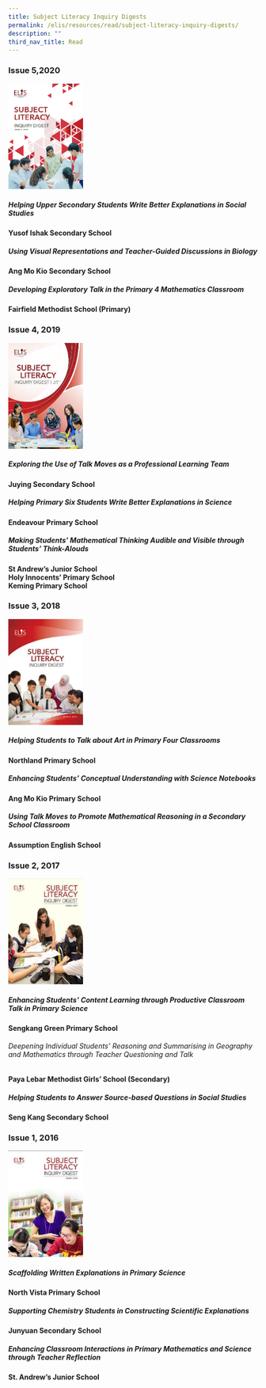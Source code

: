 ```yaml
---
title: Subject Literacy Inquiry Digests
permalink: /elis/resources/read/subject-literacy-inquiry-digests/
description: ""
third_nav_title: Read
---
```

### Issue 5,2020

<p><a href="/files/elis-sl-inquiry-digest-issue-5_final.pdf">
<img src="/images/cover-page-of-sl-digest-5.png" alt="Issue 5" style="width:30%">
</a></p>

##### Helping Upper Secondary Students Write Better Explanations in Social Studies

**Yusof Ishak Secondary School**

##### Using Visual Representations and Teacher-Guided Discussions in Biology


**Ang Mo Kio Secondary School**

##### Developing Exploratory Talk in the Primary 4 Mathematics Classroom

**Fairfield Methodist School (Primary)**

### Issue 4, 2019

<p><a href="/files/sl-digest-issue-4-2019.pdf">
<img src="/images/sl-digest4_cover.jpg" alt="Issue 4" style="width:30%">
</a></p>

##### Exploring the Use of Talk Moves as a Professional Learning Team

**Juying Secondary School**

##### Helping Primary Six Students Write Better Explanations in Science


**Endeavour Primary School**

##### Making Students’ Mathematical Thinking Audible and Visible through Students’ Think-Alouds


**St Andrew’s Junior School** <br>
**Holy Innocents’ Primary School** <br>
**Keming Primary School**

### Issue 3, 2018

<p><a href="/files/elis-sl-inquiry-digest-issue-3-2018_final.pdf">
<img src="/images/sl-digest3_cover.jpg" alt="Issue 3" style="width:30%">
</a></p>

##### Helping Students to Talk about Art in Primary Four Classrooms

**Northland Primary School**

##### Enhancing Students’ Conceptual Understanding with Science Notebooks

**Ang Mo Kio Primary School**

##### Using Talk Moves to Promote Mathematical Reasoning in a Secondary School Classroom

**Assumption English School**

### Issue 2, 2017

<p>
<img src="/images/sl_inquiry_dig_vol2.jpg" alt="Issue 2" style="width:30%">
</a></p>

##### Enhancing Students’ Content Learning through Productive Classroom Talk in Primary Science

**Sengkang Green Primary School**

###### Deepening Individual Students’ Reasoning and Summarising in Geography and Mathematics through Teacher Questioning and Talk


**Paya Lebar Methodist Girls’ School (Secondary)**

##### Helping Students to Answer Source-based Questions in Social Studies


**Seng Kang Secondary School**

### Issue 1, 2016

<p>
<img src="/images/sl_inquiry_dig_vol1.jpg" alt="Issue 1" style="width:30%">
</a></p>

##### Scaffolding Written Explanations in Primary Science

**North Vista Primary School**

##### Supporting Chemistry Students in Constructing Scientific Explanations

**Junyuan Secondary School**

##### Enhancing Classroom Interactions in Primary Mathematics and Science through Teacher Reflection


**St. Andrew’s Junior School**